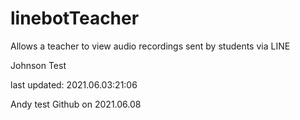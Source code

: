# linebotTeacher

Allows a teacher to view audio recordings sent by students via LINE

Johnson Test

last updated: 2021.06.03:21:06


Andy test Github on 2021.06.08